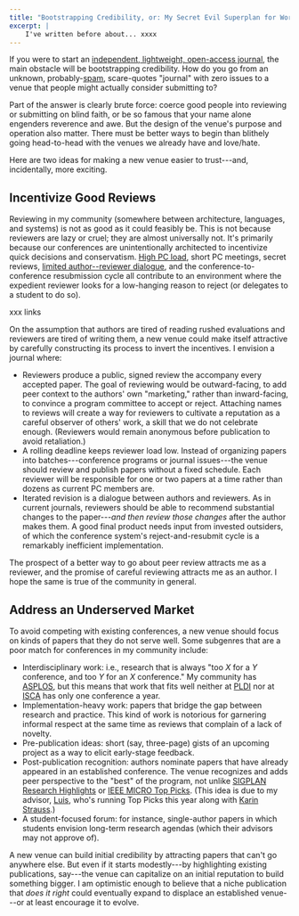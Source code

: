 ```yaml
---
title: "Bootstrapping Credibility, or: My Secret Evil Superplan for World Domination"
excerpt: |
    I've written before about... xxxx
---
```

If you were to start an [independent, lightweight, open-access journal][journals], the main obstacle will be bootstrapping credibility. How do you go from an unknown, probably-[spam][multiconference], scare-quotes "journal" with zero issues to a venue that people might actually consider submitting to?

[multiconference]: http://en.wikipedia.org/wiki/World_Multiconference_on_Systemics,_Cybernetics_and_Informatics
[journals]: {{site.base}}/blog/newjournals.html

Part of the answer is clearly brute force: coerce good people into reviewing or submitting on blind faith, or be so famous that your name alone engenders reverence and awe. But the design of the venue's purpose and operation also matter. There must be better ways to begin than blithely going head-to-head with the venues we already have and love/hate.

Here are two ideas for making a new venue easier to trust---and, incidentally, more exciting.

## Incentivize Good Reviews

Reviewing in my community (somewhere between architecture, languages, and systems) is not as good as it could feasibly be. This is not because reviewers are lazy or cruel; they are almost universally not. It's primarily because our conferences are unintentionally architected to incentivize quick decisions and conservatism. [High PC load][regehr], short PC meetings, secret reviews, [limited author--reviewer dialogue][yis], and the conference-to-conference resubmission cycle all contribute to an environment where the expedient reviewer looks for a low-hanging reason to reject (or delegates to a student to do so).

[regehr]: http://blog.regehr.org/archives/306
[yis]: http://youinfinitesnake.blogspot.com/2011/08/whats-wrong-with-computer-science.html

xxx links

On the assumption that authors are tired of reading rushed evaluations and reviewers are tired of writing them, a new venue could make itself attractive by carefully constructing its process to invert the incentives. I envision a journal where:

* Reviewers produce a public, signed review the accompany every accepted paper. The goal of reviewing would be outward-facing, to add peer context to the authors' own "marketing," rather than inward-facing, to convince a program committee to accept or reject. Attaching names to reviews will create a way for reviewers to cultivate a reputation as a careful observer of others' work, a skill that we do not celebrate enough. (Reviewers would remain anonymous before publication to avoid retaliation.)
* A rolling deadline keeps reviewer load low. Instead of organizing papers into batches---conference programs or journal issues---the venue should review and publish papers without a fixed schedule. Each reviewer will be responsible for one or two papers at a time rather than dozens as current PC members are.
* Iterated revision is a dialogue between authors and reviewers. As in current journals, reviewers should be able to recommend substantial changes to the paper---*and then review those changes* after the author makes them. A good final product needs input from invested outsiders, of which the conference system's reject-and-resubmit cycle is a remarkably inefficient implementation.

The prospect of a better way to go about peer review attracts me as a reviewer, and the promise of careful reviewing attracts me as an author. I hope the same is true of the community in general.

## Address an Underserved Market

To avoid competing with existing conferences, a new venue should focus on kinds of papers that they do not serve well. Some subgenres that are a poor match for conferences in my community include:

* Interdisciplinary work: i.e., research that is always "too *X* for a *Y* conference, and too *Y* for an *X* conference." My community has [ASPLOS][], but this means that work that fits well neither at [PLDI][] nor at [ISCA][] has only one conference a year.
* Implementation-heavy work: papers that bridge the gap between research and practice. This kind of work is notorious for garnering informal respect at the same time as reviews that complain of a lack of novelty.
* Pre-publication ideas: short (say, three-page) gists of an upcoming project as a way to elicit early-stage feedback.
* Post-publication recognition: authors nominate papers that have already appeared in an established conference. The venue recognizes and adds peer perspective to the "best" of the program, not unlike [SIGPLAN Research Highlights][] or [IEEE MICRO Top Picks][]. (This idea is due to my advisor, [Luis][], who's running Top Picks this year along with [Karin Strauss][].)
* A student-focused forum: for instance, single-author papers in which students envision long-term research agendas (which their advisors may not approve of).

[SIGPLAN Research Highlights]: http://www.sigplan.org/Highlights/
[IEEE MICRO Top Picks]: https://sites.google.com/site/ieeemicro/call-for-papers/cfp---top-picks-2015-1
[Karin Strauss]: http://research.microsoft.com/en-us/people/kstrauss/
[Luis]: http://homes.cs.washington.edu/~luisceze/
[PLDI]: http://conf.researchr.org/home/pldi2015
[ISCA]: http://www.ece.cmu.edu/calcm/isca2015/
[ASPLOS]: http://asplos15.bilkent.edu.tr

A new venue can build initial credibility by attracting papers that can't go anywhere else. But even if it starts modestly---by highlighting existing publications, say---the venue can capitalize on an initial reputation to build something bigger. I am optimistic enough to believe that a niche publication that *does it right* could eventually expand to displace an established venue---or at least encourage it to evolve.
